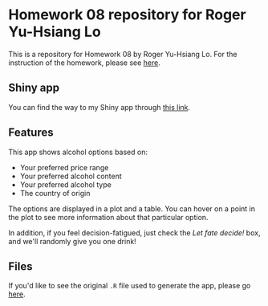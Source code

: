 # Homework 08 repository for Roger Yu-Hsiang Lo

This is a repository for Homework 08 by Roger Yu-Hsiang Lo. For the instruction of the homework, please see [here](http://stat545.com/Classroom/assignments/hw08/hw08.html).

## Shiny app
You can find the way to my Shiny app through [this link](https://rogerylo.shinyapps.io/DrinkDecider/).

## Features
This app shows alcohol options based on:
- Your preferred price range
- Your preferred alcohol content
- Your preferred alcohol type
- The country of origin

The options are displayed in a plot and a table. You can hover on a point in the plot to see more information about that particular option.

In addition, if you feel decision-fatigued, just check the *Let fate decide!* box, and we'll randomly give you one drink!

## Files
If you'd like to see the original `.R` file used to generate the app, please go [here](hw08.R).